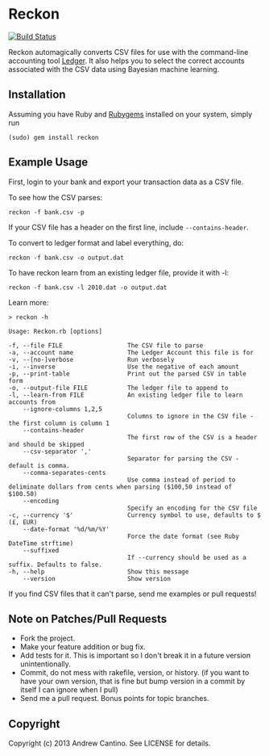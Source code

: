 # Reckon

[![Build Status](https://travis-ci.org/cantino/reckon.png)](https://travis-ci.org/cantino/reckon)

Reckon automagically converts CSV files for use with the command-line accounting tool [Ledger](https://github.com/jwiegley/ledger/wiki).  It also helps you to select the correct accounts associated with the CSV data using Bayesian machine learning.

## Installation

Assuming you have Ruby and [Rubygems](http://rubygems.org/pages/download) installed on your system, simply run

    (sudo) gem install reckon

## Example Usage

First, login to your bank and export your transaction data as a CSV file.

To see how the CSV parses:
  
    reckon -f bank.csv -p

If your CSV file has a header on the first line, include `--contains-header`.

To convert to ledger format and label everything, do:
  
    reckon -f bank.csv -o output.dat

To have reckon learn from an existing ledger file, provide it with -l:
  
    reckon -f bank.csv -l 2010.dat -o output.dat

Learn more:

    > reckon -h
    
    Usage: Reckon.rb [options]

    -f, --file FILE                  The CSV file to parse
    -a, --account name               The Ledger Account this file is for
    -v, --[no-]verbose               Run verbosely
    -i, --inverse                    Use the negative of each amount
    -p, --print-table                Print out the parsed CSV in table form
    -o, --output-file FILE           The ledger file to append to
    -l, --learn-from FILE            An existing ledger file to learn accounts from
        --ignore-columns 1,2,5
                                     Columns to ignore in the CSV file - the first column is column 1
        --contains-header
                                     The first row of the CSV is a header and should be skipped
        --csv-separator ','
                                     Separator for parsing the CSV - default is comma.
        --comma-separates-cents
                                     Use comma instead of period to deliminate dollars from cents when parsing ($100,50 instead of $100.50)
        --encoding
                                     Specify an encoding for the CSV file
    -c, --currency '$'               Currency symbol to use, defaults to $ (£, EUR)
        --date-format '%d/%m/%Y'
                                     Force the date format (see Ruby DateTime strftime)
        --suffixed
                                     If --currency should be used as a suffix. Defaults to false.
    -h, --help                       Show this message
        --version                    Show version

If you find CSV files that it can't parse, send me examples or pull requests!

## Note on Patches/Pull Requests

* Fork the project.
* Make your feature addition or bug fix.
* Add tests for it. This is important so I don't break it in a
  future version unintentionally.
* Commit, do not mess with rakefile, version, or history.
  (if you want to have your own version, that is fine but bump version in a commit by itself I can ignore when I pull)
* Send me a pull request. Bonus points for topic branches.

## Copyright

Copyright (c) 2013 Andrew Cantino. See LICENSE for details.
